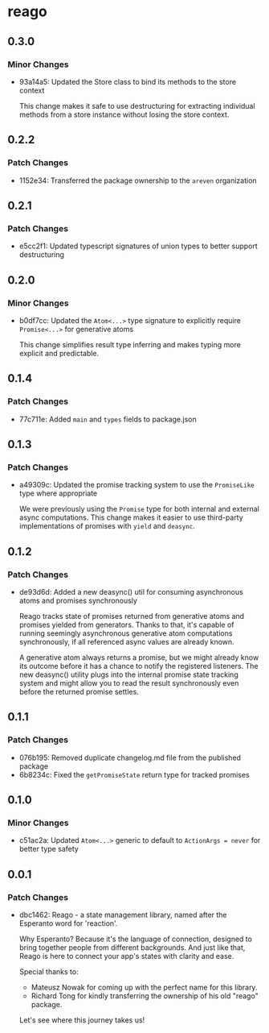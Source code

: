 # reago

## 0.3.0

### Minor Changes

- 93a14a5: Updated the Store class to bind its methods to the store context

  This change makes it safe to use destructuring for extracting individual methods from a store instance
  without losing the store context.

## 0.2.2

### Patch Changes

- 1152e34: Transferred the package ownership to the `areven` organization

## 0.2.1

### Patch Changes

- e5cc2f1: Updated typescript signatures of union types to better support destructuring

## 0.2.0

### Minor Changes

- b0df7cc: Updated the `Atom<...>` type signature to explicitly require `Promise<...>` for generative atoms

  This change simplifies result type inferring and makes typing more explicit and predictable.

## 0.1.4

### Patch Changes

- 77c711e: Added `main` and `types` fields to package.json

## 0.1.3

### Patch Changes

- a49309c: Updated the promise tracking system to use the `PromiseLike` type where appropriate

  We were previously using the `Promise` type for both internal and external async computations.
  This change makes it easier to use third-party implementations of promises with `yield` and `deasync`.

## 0.1.2

### Patch Changes

- de93d6d: Added a new deasync() util for consuming asynchronous atoms and promises synchronously

  Reago tracks state of promises returned from generative atoms and promises yielded from
  generators. Thanks to that, it's capable of running seemingly asynchronous generative atom
  computations synchronously, if all referenced async values are already known.

  A generative atom always returns a promise, but we might already know its outcome before it
  has a chance to notify the registered listeners. The new deasync() utility plugs into the
  internal promise state tracking system and might allow you to read the result synchronously even
  before the returned promise settles.

## 0.1.1

### Patch Changes

- 076b195: Removed duplicate changelog.md file from the published package
- 6b8234c: Fixed the `getPromiseState` return type for tracked promises

## 0.1.0

### Minor Changes

- c51ac2a: Updated `Atom<...>` generic to default to `ActionArgs = never` for better type safety

## 0.0.1

### Patch Changes

- dbc1462: Reago - a state management library, named after the Esperanto word for 'reaction'.

  Why Esperanto? Because it's the language of connection, designed to bring together people
  from different backgrounds. And just like that, Reago is here to connect your app's states
  with clarity and ease.

  Special thanks to:

  - Mateusz Nowak for coming up with the perfect name for this library.
  - Richard Tong for kindly transferring the ownership of his old "reago" package.

  Let's see where this journey takes us!
